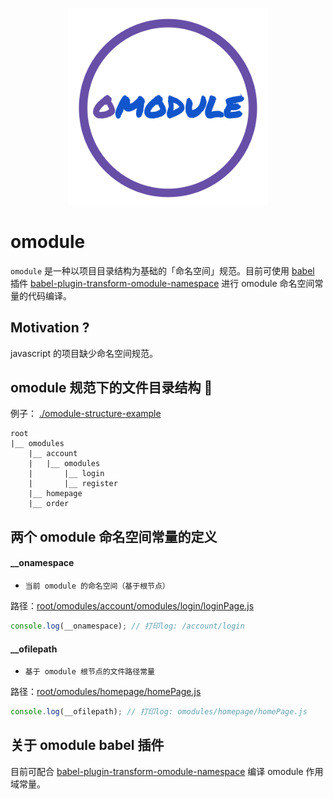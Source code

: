 <p align="center">
    <img width="320" src="./omodule-logo.svg">
</p>

# omodule
`omodule` 是一种以项目目录结构为基础的「命名空间」规范。目前可使用 [babel](https://babeljs.io) 插件  [babel-plugin-transform-omodule-namespace](https://github.com/omodule/babel-plugin-transform-omodule-namespace) 进行 omodule 命名空间常量的代码编译。

## Motivation ?
javascript 的项目缺少命名空间规范。

## omodule 规范下的文件目录结构 🌲
例子： [./omodule-structure-example](./omodule-structure-example)
```
root
|__ omodules
    |__ account
    |   |__ omodules
    |       |__ login
    |       |__ register
    |__ homepage
    |__ order
```
## 两个 omodule 命名空间常量的定义

#### __onamespace
- `当前 omodule 的命名空间（基于根节点）`

路径：[root/omodules/account/omodules/login/loginPage.js](./omodule-structure-example/root/omodules/account/omodules/login/loginPage.js)

```javascript
console.log(__onamespace); // 打印log: /account/login
```

#### __ofilepath
- `基于 omodule 根节点的文件路径常量`

路径：[root/omodules/homepage/homePage.js](./omodule-structure-example/root/omodules/homepage/homePage.js)

```javascript
console.log(__ofilepath); // 打印log: omodules/homepage/homePage.js
```

## 关于 omodule babel 插件
目前可配合 [babel-plugin-transform-omodule-namespace](https://github.com/omodule/babel-plugin-transform-omodule-namespace) 编译 omodule 作用域常量。
